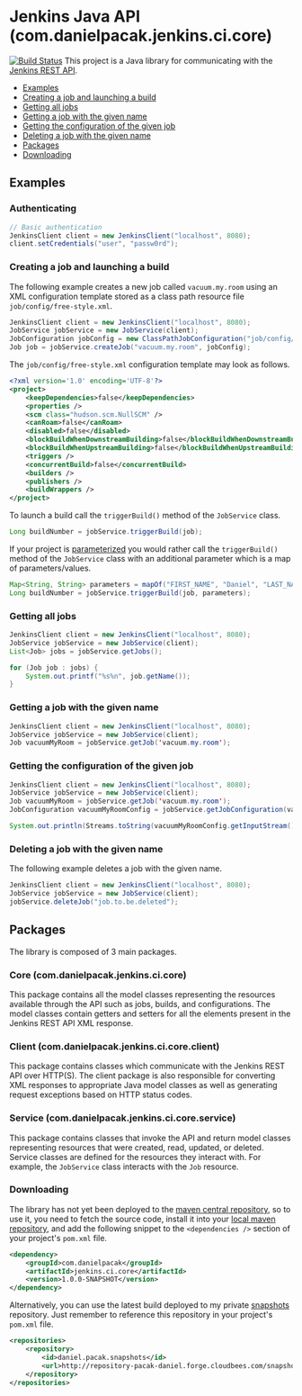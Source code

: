 # Jenkins Java API (com.danielpacak.jenkins.ci.core)

[![Build Status](https://buildhive.cloudbees.com/job/danielpacak/job/jenkins-ci-client/badge/icon)](https://buildhive.cloudbees.com/job/danielpacak/job/jenkins-ci-client/)
This project is a Java library for communicating with the [Jenkins REST API](https://wiki.jenkins-ci.org/display/JENKINS/Remote+access+API).

* [Examples](#examples)
 * [Creating a job and launching a build](#creating-a-job-and-launching-a-build)
 * [Getting all jobs](#listing-all-jobs)
 * [Getting a job with the given name](#getting-a-job-with-the-given-name)
 * [Getting the configuration of the given job](#getting-the-configuration-of-the-given-job)
 * [Deleting a job with the given name](#deleting-a-job-with-the-given-name)
* [Packages](#packages)
* [Downloading](#downloading)

## Examples

### Authenticating
```java
// Basic authentication
JenkinsClient client = new JenkinsClient("localhost", 8080);
client.setCredentials("user", "passw0rd");
```

### Creating a job and launching a build
The following example creates a new job called `vacuum.my.room` using an XML configuration
template stored as a class path resource file `job/config/free-style.xml`.
```java
JenkinsClient client = new JenkinsClient("localhost", 8080);
JobService jobService = new JobService(client);
JobConfiguration jobConfig = new ClassPathJobConfiguration("job/config/free-style.xml");
Job job = jobService.createJob("vacuum.my.room", jobConfig); 
```
The `job/config/free-style.xml` configuration template may look as follows.
```xml
<?xml version='1.0' encoding='UTF-8'?>
<project>
	<keepDependencies>false</keepDependencies>
	<properties />
	<scm class="hudson.scm.NullSCM" />
	<canRoam>false</canRoam>
	<disabled>false</disabled>
	<blockBuildWhenDownstreamBuilding>false</blockBuildWhenDownstreamBuilding>
	<blockBuildWhenUpstreamBuilding>false</blockBuildWhenUpstreamBuilding>
	<triggers />
	<concurrentBuild>false</concurrentBuild>
	<builders />
	<publishers />
	<buildWrappers />
</project>
```
To launch a build call the `triggerBuild()` method of the `JobService` class.
```java
Long buildNumber = jobService.triggerBuild(job);
```
If your project is [parameterized](https://wiki.jenkins-ci.org/display/JENKINS/Parameterized+Build)
you would rather call the `triggerBuild()` method of the `JobService` class with an additional parameter
which is a map of parameters/values.
```java
Map<String, String> parameters = mapOf("FIRST_NAME", "Daniel", "LAST_NAME", "Pacak");
Long buildNumber = jobService.triggerBuild(job, parameters);
```

### Getting all jobs
```java
JenkinsClient client = new JenkinsClient("localhost", 8080);
JobService jobService = new JobService(client);
List<Job> jobs = jobService.getJobs();

for (Job job : jobs) {
	System.out.printf("%s%n", job.getName());
}
```

### Getting a job with the given name
```java
JenkinsClient client = new JenkinsClient("localhost", 8080);
JobService jobService = new JobService(client);
Job vacuumMyRoom = jobService.getJob('vacuum.my.room');
```

### Getting the configuration of the given job
```java
JenkinsClient client = new JenkinsClient("localhost", 8080);
JobService jobService = new JobService(client);
Job vacuumMyRoom = jobService.getJob('vacuum.my.room');
JobConfiguration vacuumMyRoomConfig = jobService.getJobConfiguration(vacuumMyRoom);

System.out.println(Streams.toString(vacuumMyRoomConfig.getInputStream());
```

### Deleting a job with the given name
The following example deletes a job with the given name.
```java
JenkinsClient client = new JenkinsClient("localhost", 8080);
JobService jobService = new JobService(client);
jobService.deleteJob("job.to.be.deleted");
```

## Packages
The library is composed of 3 main packages.

### Core (com.danielpacak.jenkins.ci.core)
This package contains all the model classes representing the resources available through the API such as
jobs, builds, and configurations. The model classes contain getters and setters for all the elements
present in the Jenkins REST API XML response.

### Client (com.danielpacak.jenkins.ci.core.client)
This package contains classes which communicate with the Jenkins REST API over HTTP(S). The client
package is also responsible for converting XML responses to appropriate Java model classes as well as
generating request exceptions based on HTTP status codes.

### Service (com.danielpacak.jenkins.ci.core.service)
This package contains classes that invoke the API and return model classes representing resources
that were created, read, updated, or deleted. Service classes are defined for the resources they
interact with. For example, the `JobService` class interacts with the `Job` resource.

### Downloading
The library has not yet been deployed to the [maven central repository](http://repo1.maven.org/maven/),
so to use it, you need to fetch the source code, install it into your [local maven repository](http://maven.apache.org/guides/introduction/introduction-to-repositories.html),
and add the following snippet to the `<dependencies />` section of your project's `pom.xml` file.

```xml
<dependency>
	<groupId>com.danielpacak</groupId>
	<artifactId>jenkins.ci.core</artifactId>
	<version>1.0.0-SNAPSHOT</version>
</dependency>
```
Alternatively, you can use the latest build deployed to my private [snapshots](http://repository-pacak-daniel.forge.cloudbees.com/snapshot)
repository. Just remember to reference this repository in your project's `pom.xml` file.
```xml
<repositories>
	<repository>
		<id>daniel.pacak.snapshots</id>
		<url>http://repository-pacak-daniel.forge.cloudbees.com/snapshot</url>
	</repository>
</repositories>
```